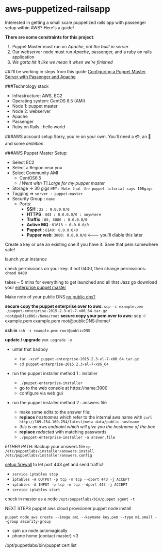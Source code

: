 # aws-puppetized-railsapp
Interested in getting a small scale puppetized rails app with passenger setup within AWS?  Here's a guide!

**There are some constraints for this project:**
 
1. Puppet Master must run on *Apache*, _not the built in server_
2. Our webserver node must run *Apache*, passenger, and a ruby on rails application
3. _We gotta hit it like we mean it when we're finished_

##I'll be working in steps from this guide
[Configuring a Puppet Master Server with Passenger and Apache](https://docs.puppetlabs.com/guides/passenger.html)

###Technology stack
* Infrastructure: AWS, EC2
* Operating system: CentOS 6.5 (AMI)
* Node 1: puppet master
* Node 2: webserver
* Apache
* Passenger
* Ruby on Rails : hello world

###AWS account setup
Sorry, you're on your own.  You'll need a :credit_card:, an :e-mail: and some _ambition_.

###AWS Puppet Master Setup:
* Select EC2
* Select a Region near you
* Select Community AMI
  * CentOS6.5
  * _I Went with T1.Large for my puppet master_
* Storage => 30 gigs `HEY: Note that the puppet tutorial says 100gigs`
* Tagging => `server : puppet-master`
* Security Group : `name`
  * Ports:
    * **SSH**       :  `22 : 0.0.0.0/0`
    * **HTTPS**     :  `443 : 0.0.0.0/0 : anywhere`
    * **Traffic**   :  `80, 8080 : 0.0.0.0/0`
    * **Active MQ** :  `61613 : 0.0.0.0/0  `
    * **Puppet**    :  `8140: 0.0.0.0/0`
    * **Pupper web**:  `3000: 0.0.0.0/0`  <--- you'll diable this later

Create a key or use an existing one if you have it.  Save that pem somewhere safe! 

launch your instance

check permissions on your key: if not 0400, then change permissions: `chmod 0400`

takes ~ 5 mins for everything to get launched and all that Jazz
go download your [enterprise puppet master](https://puppetlabs.com/download-puppet-enterprise-welcome)

Make note of your public DNS
[no public dns?](http://stackoverflow.com/questions/20941704/ec2-instance-has-no-public-dns)

**secure copy the puppet enterprise over to aws:** `scp -i example.pem ./puppet-enterprise-2015.2.3-el-7-x86_64.tar.gz root@publicDNS:/home/root`
**secure copy your pem over to aws:**
scp -i example.pem example.pem root@publicDNS:/home/`

**ssh in**
`ssh -i example.pem root@publicDNS`

**update / upgrade**
`yum upgrade -y`

* untar that badboy
  * `tar -xzvf puppet-enterprise-2015.2.3-el-7-x86_64.tar.gz`
  * `cd puppet-enterprise-2015.2.3-el-7-x86_64`

* run the puppet installer method 1 : installer
  * `./puppet-enterprise-installer`
  * go to the web console at https://name:3000
  * configure via web gui

* run the puppet installer method 2 : answers file
  * make some edits to the answer file: 
  * **replace** _hostnames_ which refer to the internal aws name with `curl http://169.254.169.254/latest/meta-data/public-hostname`
  * _this is an aws endpoint which will give you the hostname of the box_
  * **replace** _redacted_ with matching passwords
  * `./puppet-enterprise-installer -a answer.file`

_EITHER PATH_: Backup your answers file `cp /etc/puppetlabs/installer/answers.install /etc/puppetlabs/installer/answers.config`

[setup firewall](https://access.redhat.com/documentation/en-US/Red_Hat_Enterprise_Linux/3/html/Security_Guide/s1-firewall-ipt-basic.html) to let port 443 get and send traffic!

* `service iptables stop`
* `iptables -A OUTPUT -p tcp -m tcp --dport 443 -j ACCEPT`
* `iptables -A INPUT -p tcp -m tcp --dport 443 -j ACCEPT`
* `service iptables start`

check in master as a node
`/opt/puppetlabs/bin/puppet agent -t`

NEXT STEPS
puppet aws cloud provisioner
puppet node install

`puppet node_aws create
--image ami
--keyname key.pem
--type m1.small
--group security-group`

* spin up node automagically
* phone home (contact master) <3

/opt/puppetlabs/bin/puppet cert list
